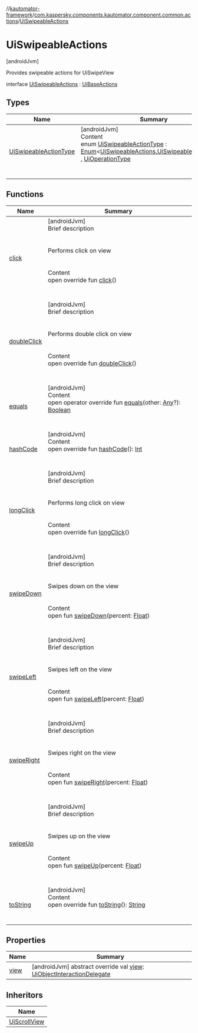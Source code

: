 //[kautomator-framework](../../index.md)/[com.kaspersky.components.kautomator.component.common.actions](../index.md)/[UiSwipeableActions](index.md)



# UiSwipeableActions  
 [androidJvm] 

Provides swipeable actions for UiSwipeView

interface [UiSwipeableActions](index.md) : [UiBaseActions](../-ui-base-actions/index.md)   


## Types  
  
|  Name|  Summary| 
|---|---|
| [UiSwipeableActionType](-ui-swipeable-action-type/index.md)| [androidJvm]  <br>Content  <br>enum [UiSwipeableActionType](-ui-swipeable-action-type/index.md) : [Enum](https://kotlinlang.org/api/latest/jvm/stdlib/kotlin/-enum/index.html)<[UiSwipeableActions.UiSwipeableActionType](-ui-swipeable-action-type/index.md)> , [UiOperationType](../../com.kaspersky.components.kautomator.intercept.operation/-ui-operation-type/index.md)  <br><br><br>


## Functions  
  
|  Name|  Summary| 
|---|---|
| [click](../-ui-base-actions/click.md)| [androidJvm]  <br>Brief description  <br><br><br>Performs click on view<br><br>  <br>Content  <br>open override fun [click](../-ui-base-actions/click.md)()  <br><br><br>
| [doubleClick](../-ui-base-actions/double-click.md)| [androidJvm]  <br>Brief description  <br><br><br>Performs double click on view<br><br>  <br>Content  <br>open override fun [doubleClick](../-ui-base-actions/double-click.md)()  <br><br><br>
| [equals](https://kotlinlang.org/api/latest/jvm/stdlib/kotlin/-any/equals.html)| [androidJvm]  <br>Content  <br>open operator override fun [equals](https://kotlinlang.org/api/latest/jvm/stdlib/kotlin/-any/equals.html)(other: [Any](https://kotlinlang.org/api/latest/jvm/stdlib/kotlin/-any/index.html)?): [Boolean](https://kotlinlang.org/api/latest/jvm/stdlib/kotlin/-boolean/index.html)  <br><br><br>
| [hashCode](https://kotlinlang.org/api/latest/jvm/stdlib/kotlin/-any/hash-code.html)| [androidJvm]  <br>Content  <br>open override fun [hashCode](https://kotlinlang.org/api/latest/jvm/stdlib/kotlin/-any/hash-code.html)(): [Int](https://kotlinlang.org/api/latest/jvm/stdlib/kotlin/-int/index.html)  <br><br><br>
| [longClick](../-ui-base-actions/long-click.md)| [androidJvm]  <br>Brief description  <br><br><br>Performs long click on view<br><br>  <br>Content  <br>open override fun [longClick](../-ui-base-actions/long-click.md)()  <br><br><br>
| [swipeDown](swipe-down.md)| [androidJvm]  <br>Brief description  <br><br><br>Swipes down on the view<br><br>  <br>Content  <br>open fun [swipeDown](swipe-down.md)(percent: [Float](https://kotlinlang.org/api/latest/jvm/stdlib/kotlin/-float/index.html))  <br><br><br>
| [swipeLeft](swipe-left.md)| [androidJvm]  <br>Brief description  <br><br><br>Swipes left on the view<br><br>  <br>Content  <br>open fun [swipeLeft](swipe-left.md)(percent: [Float](https://kotlinlang.org/api/latest/jvm/stdlib/kotlin/-float/index.html))  <br><br><br>
| [swipeRight](swipe-right.md)| [androidJvm]  <br>Brief description  <br><br><br>Swipes right on the view<br><br>  <br>Content  <br>open fun [swipeRight](swipe-right.md)(percent: [Float](https://kotlinlang.org/api/latest/jvm/stdlib/kotlin/-float/index.html))  <br><br><br>
| [swipeUp](swipe-up.md)| [androidJvm]  <br>Brief description  <br><br><br>Swipes up on the view<br><br>  <br>Content  <br>open fun [swipeUp](swipe-up.md)(percent: [Float](https://kotlinlang.org/api/latest/jvm/stdlib/kotlin/-float/index.html))  <br><br><br>
| [toString](https://kotlinlang.org/api/latest/jvm/stdlib/kotlin/-any/to-string.html)| [androidJvm]  <br>Content  <br>open override fun [toString](https://kotlinlang.org/api/latest/jvm/stdlib/kotlin/-any/to-string.html)(): [String](https://kotlinlang.org/api/latest/jvm/stdlib/kotlin/-string/index.html)  <br><br><br>


## Properties  
  
|  Name|  Summary| 
|---|---|
| [view](index.md#com.kaspersky.components.kautomator.component.common.actions/UiSwipeableActions/view/#/PointingToDeclaration/)|  [androidJvm] abstract override val [view](index.md#com.kaspersky.components.kautomator.component.common.actions/UiSwipeableActions/view/#/PointingToDeclaration/): [UiObjectInteractionDelegate](../../com.kaspersky.components.kautomator.intercept.delegate/-ui-object-interaction-delegate/index.md)   <br>


## Inheritors  
  
|  Name| 
|---|
| [UiScrollView](../../com.kaspersky.components.kautomator.component.scroll/-ui-scroll-view/index.md)

